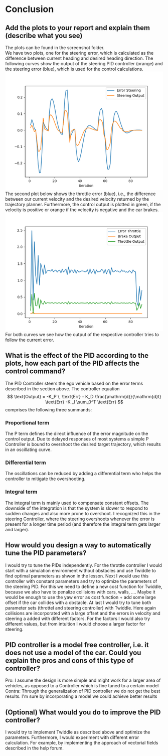 # Conclusion

## Add the plots to your report and explain them (describe what you see)
The plots can be found in the screenshot folder.  
We have two plots, one for the steering error, which is calculated as the difference between current heading and desired heading direction. The following curves show the output of the steering PID controller (orange) and the steering error (blue), which is used for the control calculations.    
![SteeringPlot](screenshot/Steering.png)   
The second plot below shows the throttle error (blue), i.e., the difference between our current velocity and the desired velocity returned by the trajectory planner. Furthermore, the control output is plotted in green, if the velocity is positive or orange if the velocity is negative and the car brakes.   
![SteeringPlot](screenshot/Throttle.png)  
For both curves we see how the output of the respective controller tries to follow the current error. 

## What is the effect of the PID according to the plots, how each part of the PID affects the control command?
The PID Controller steers the ego vehicle based on the error terms described in the section above. The controller equation
$$ 
\text{Output} = -K_P \, \text{Err} - K_D \frac{\mathrm{d}}{\mathrm{d}t} \text{Err} -K _I \sum_0^T \text{Err}
$$
comprises the following three summands:  
### Proportional term
The P term defines the direct influence of the error magnitude on the control output. 
Due to delayed responses of most systems a simple P Controller is bound to overshoot the desired target trajectory, which 
results in an oscillating curve. 
### Differential term
The oscillations can be reduced by adding a differential term who helps the controller to mitigate the overshooting.
### Integral term
The integral term is mainly used to compensate constant offsets. 
The downside of the integration is that the system is slower to respond to sudden changes and also more prone to overshoot. 
I recognized this in the steering Controller, where the steering overshoots whenever the error is present for a longer time period (and therefore the integral term gets larger and larger).


## How would you design a way to automatically tune the PID parameters?
I would try to tune the PIDs independently. 
For the throttle controller I would start with a simulation environment without obstacles and use Twiddle to find optimal parameters as shwon in the lesson. 
Next I would use this controller with constant parameters and try to optimize the parameters of the steering PID. 
For this we need to define a new cost function for Twiddle, because we also have to penalize collisions with cars, walls, .... 
Maybe it would be enough to use the yaw error as cost function + add some large offset if the car collides with a obstacle. 
At last I would try to tune both parameter sets (throttel and steering controller) with Twiddle. Here again collisions are incorporated with a large offset
and the errors in velocity and steering a added with different factors. For the factors I would also try different values, but from intuition I would 
choose a larger factor for steering.  

## PID controller is a model free controller, i.e. it does not use a model of the car. Could you explain the pros and cons of this type of controller?
Pro: I assume the design is more simple and might work for a larger area of vehicles, as opposed to a Controller which is fine tuned to a certain model
Contra: Through the generalization of PID controller we do not get the best results. I'm sure by incorporating a model we could achieve better results

## (Optional) What would you do to improve the PID controller?
I would try to implement Twiddle as described above and optimize the parameters. 
Furthermore, I would experiment with different error calculation. For example, by implementing the approach of vectorial fields described in the help forum.   

